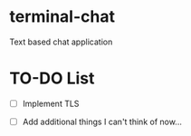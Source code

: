 # terminal-chat
Text based chat application

# TO-DO List
- [ ] Implement TLS
- [ ] Add additional things I can't think of now...

